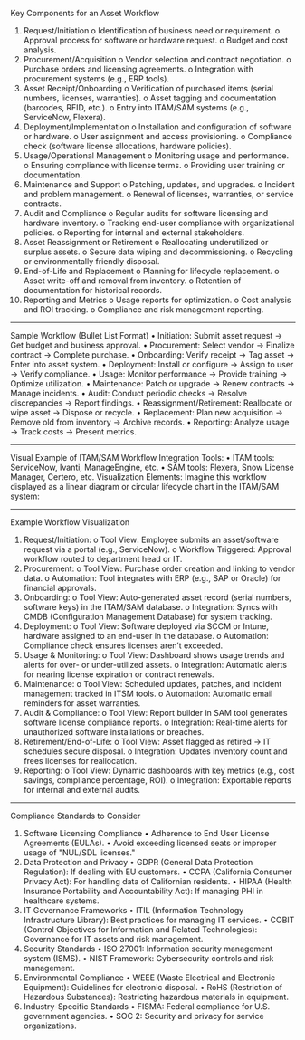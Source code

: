 Key Components for an Asset Workflow
1.	Request/Initiation
o	Identification of business need or requirement.
o	Approval process for software or hardware request.
o	Budget and cost analysis.
2.	Procurement/Acquisition
o	Vendor selection and contract negotiation.
o	Purchase orders and licensing agreements.
o	Integration with procurement systems (e.g., ERP tools).
3.	Asset Receipt/Onboarding
o	Verification of purchased items (serial numbers, licenses, warranties).
o	Asset tagging and documentation (barcodes, RFID, etc.).
o	Entry into ITAM/SAM systems (e.g., ServiceNow, Flexera).
4.	Deployment/Implementation
o	Installation and configuration of software or hardware.
o	User assignment and access provisioning.
o	Compliance check (software license allocations, hardware policies).
5.	Usage/Operational Management
o	Monitoring usage and performance.
o	Ensuring compliance with license terms.
o	Providing user training or documentation.
6.	Maintenance and Support
o	Patching, updates, and upgrades.
o	Incident and problem management.
o	Renewal of licenses, warranties, or service contracts.
7.	Audit and Compliance
o	Regular audits for software licensing and hardware inventory.
o	Tracking end-user compliance with organizational policies.
o	Reporting for internal and external stakeholders.
8.	Asset Reassignment or Retirement
o	Reallocating underutilized or surplus assets.
o	Secure data wiping and decommissioning.
o	Recycling or environmentally friendly disposal.
9.	End-of-Life and Replacement
o	Planning for lifecycle replacement.
o	Asset write-off and removal from inventory.
o	Retention of documentation for historical records.
10.	Reporting and Metrics
o	Usage reports for optimization.
o	Cost analysis and ROI tracking.
o	Compliance and risk management reporting.
________________________________________
Sample Workflow (Bullet List Format)
•	Initiation: Submit asset request → Get budget and business approval.
•	Procurement: Select vendor → Finalize contract → Complete purchase.
•	Onboarding: Verify receipt → Tag asset → Enter into asset system.
•	Deployment: Install or configure → Assign to user → Verify compliance.
•	Usage: Monitor performance → Provide training → Optimize utilization.
•	Maintenance: Patch or upgrade → Renew contracts → Manage incidents.
•	Audit: Conduct periodic checks → Resolve discrepancies → Report findings.
•	Reassignment/Retirement: Reallocate or wipe asset → Dispose or recycle.
•	Replacement: Plan new acquisition → Remove old from inventory → Archive records.
•	Reporting: Analyze usage → Track costs → Present metrics.
________________________________________
Visual Example of ITAM/SAM Workflow Integration
Tools:
•	ITAM tools: ServiceNow, Ivanti, ManageEngine, etc.
•	SAM tools: Flexera, Snow License Manager, Certero, etc.
Visualization Elements:
Imagine this workflow displayed as a linear diagram or circular lifecycle chart in the ITAM/SAM system:
________________________________________
Example Workflow Visualization
1.	Request/Initiation:
o	Tool View: Employee submits an asset/software request via a portal (e.g., ServiceNow).
o	Workflow Triggered: Approval workflow routed to department head or IT.
2.	Procurement:
o	Tool View: Purchase order creation and linking to vendor data.
o	Automation: Tool integrates with ERP (e.g., SAP or Oracle) for financial approvals.
3.	Onboarding:
o	Tool View: Auto-generated asset record (serial numbers, software keys) in the ITAM/SAM database.
o	Integration: Syncs with CMDB (Configuration Management Database) for system tracking.
4.	Deployment:
o	Tool View: Software deployed via SCCM or Intune, hardware assigned to an end-user in the database.
o	Automation: Compliance check ensures licenses aren’t exceeded.
5.	Usage & Monitoring:
o	Tool View: Dashboard shows usage trends and alerts for over- or under-utilized assets.
o	Integration: Automatic alerts for nearing license expiration or contract renewals.
6.	Maintenance:
o	Tool View: Scheduled updates, patches, and incident management tracked in ITSM tools.
o	Automation: Automatic email reminders for asset warranties.
7.	Audit & Compliance:
o	Tool View: Report builder in SAM tool generates software license compliance reports.
o	Integration: Real-time alerts for unauthorized software installations or breaches.
8.	Retirement/End-of-Life:
o	Tool View: Asset flagged as retired → IT schedules secure disposal.
o	Integration: Updates inventory count and frees licenses for reallocation.
9.	Reporting:
o	Tool View: Dynamic dashboards with key metrics (e.g., cost savings, compliance percentage, ROI).
o	Integration: Exportable reports for internal and external audits.
________________________________________
Compliance Standards to Consider
1. Software Licensing Compliance
•	Adherence to End User License Agreements (EULAs).
•	Avoid exceeding licensed seats or improper usage of "NUL/SDL licenses."
2. Data Protection and Privacy
•	GDPR (General Data Protection Regulation): If dealing with EU customers.
•	CCPA (California Consumer Privacy Act): For handling data of Californian residents.
•	HIPAA (Health Insurance Portability and Accountability Act): If managing PHI in healthcare systems.
3. IT Governance Frameworks
•	ITIL (Information Technology Infrastructure Library): Best practices for managing IT services.
•	COBIT (Control Objectives for Information and Related Technologies): Governance for IT assets and risk management.
4. Security Standards
•	ISO 27001: Information security management system (ISMS).
•	NIST Framework: Cybersecurity controls and risk management.
5. Environmental Compliance
•	WEEE (Waste Electrical and Electronic Equipment): Guidelines for electronic disposal.
•	RoHS (Restriction of Hazardous Substances): Restricting hazardous materials in equipment.
6. Industry-Specific Standards
•	FISMA: Federal compliance for U.S. government agencies.
•	SOC 2: Security and privacy for service organizations.
